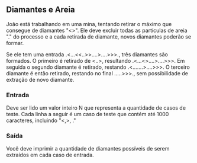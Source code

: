 ## Diamantes e Areia

João está trabalhando em uma mina, tentando retirar o máximo que consegue de diamantes "<>". Ele deve excluir todas as partículas de areia "." do processo e a cada retirada de diamante, novos diamantes poderão se formar.

Se ele tem uma entrada .<...<<..>>....>....>>>., três diamantes são formados. O primeiro é retirado de <..>, resultando  .<...<>....>....>>>.
Em seguida o segundo diamante é retirado, restando .<.......>....>>>.
O terceiro diamante é então retirado, restando no final .....>>>., sem possibilidade de extração de novo diamante.  

 

### Entrada
Deve ser lido um valor inteiro N que representa a quantidade de casos de teste. Cada linha a seguir é um caso de teste que contém até 1000 caracteres, incluindo "<,>, ."


### Saída
Você deve imprimir a quantidade de diamantes possíveis de serem extraídos em cada caso de entrada.